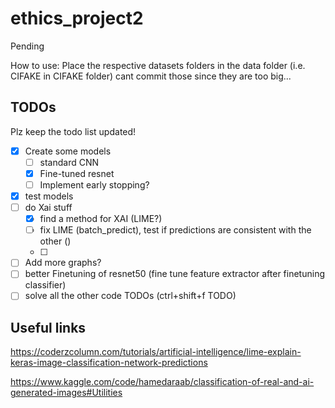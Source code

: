 # ethics_project2
Pending

How to use:
Place the respective datasets folders in the data folder
(i.e. CIFAKE in CIFAKE folder)
cant commit those since they are too big...

## TODOs
Plz keep the todo list updated!
- [x] Create some models
    - [ ] standard CNN
    - [x] Fine-tuned resnet
    - [ ] Implement early stopping?
- [x] test models
- [ ] do Xai stuff
    - [x] find a method for XAI (LIME?)
    - [ ] fix LIME (batch_predict), test if predictions are consistent with the other ()
    - [ ]
- [ ] Add more graphs?
- [ ] better Finetuning of resnet50 (fine tune feature extractor after finetuning classifier)
- [ ] solve all the other code TODOs (ctrl+shift+f TODO)

## Useful links
https://coderzcolumn.com/tutorials/artificial-intelligence/lime-explain-keras-image-classification-network-predictions

https://www.kaggle.com/code/hamedaraab/classification-of-real-and-ai-generated-images#Utilities